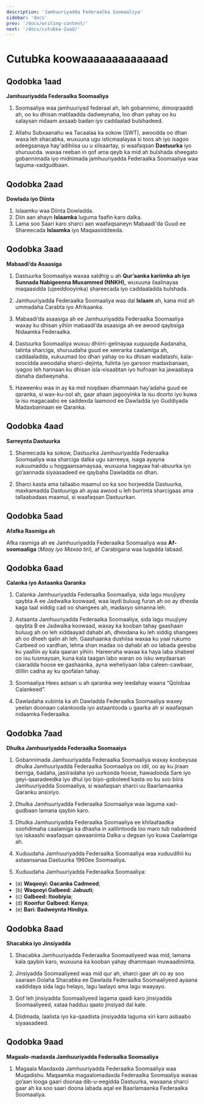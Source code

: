 ```yaml
---
description: 'Jamhuuriyadda Federaalka Soomaaliya'
sidebar: 'docs'
prev: '/docs/writing-content/'
next: '/docs/cutubka-2aad/'
---
```


# Cutubka koowaaaaaaaaaaaaad

## Qodobka 1aad

**Jamhuuriyadda Federaalka Soomaaliya**

1.  Soomaaliya waa jamhuuriyad federaal ah, leh gobannimo, dimoqraaddi ah, oo ku dhisan matilaadda dadweynaha, loo dhan yahay oo ku salaysan nidaam axsaab badan iyo caddaalad bulshadeed.

2.  Allahu Subxaanahu wa Tacaalaa ka sokow (SWT), awoodda oo dhan waxa leh shacabka, wuxuuna ugu isticmaalayaa si toos ah iyo isagoo adeegsanaya hay'adihiisa uu u xilsaartay, si waafaqsan **Dastuurka** iyo shuruucda. waxaa reeban in qof ama qeyb ka mid ah bulshada sheegato gobannimada iyo midnimada jamhuuriyadda Federaalka Soomaaliya waa laguma-xadgudbaan.

## Qodobka 2aad

**Dowlada iyo Diinta**

1.  Islaamku waa Diinta Dowladda.
2.  Diin aan ahayn **Islaamka** luguma faafin karo dalka.
3.  Lama soo Saari karo sharci aan waafaqsaneyn Mabaadi'da Guud ee Shareecada **Islaamka** iyo Maqaasiiddeeda.

## Qodobka 3aad

**Mabaadi’da Asaasiga**

1.  Dastuurka Soomaaliya waxaa saldhig u ah **Qur’aanka kariimka ah iyo Sunnada Nabigeenna
    Muxammed (NNKH),** wuxuuna ilaalinayaa maqaasidda (ujeeddooyinka) shareecada iyo caddaaladda
    bulshada.

2.  Jamhuuriyadda Federaalka Soomaaliya waa dal **Islaam** ah, kana mid ah ummadaha Carabta iyo
    Afrikaanka.

3.  Mabaadi’da asaasiga ah ee Jamhuuriyadda Federaalka Soomaaliya waxay ku dhisan yihiin mabaadi’da asaasiga ah ee awood qaybsiga Nidaamka Federaalka.

4.  Dastuurka Soomaaliya wuxuu dhiirri-gelinayaa xuquuqda Aadanaha, talinta sharciga, shuruudaha
    guud ee xeerarka caalamiga ah, caddaaladda, xukuumad loo dhan yahay oo ku dhisan wadatashi,
    kala-soocidda awoodaha sharci-dejinta, fulinta iyo garsoor madaxbanaan, iyagoo leh hannaan ku
    dhisan isla-xisaabtan iyo hufnaan ka jawaabaya danaha dadweynaha.

5.  Haweenku waa in ay ka mid noqdaan dhammaan hay’adaha guud ee qaranka, si wax-ku-ool ah, gaar
    ahaan jagooyinka la isu doorto iyo kuwa la isu magacaabo ee saddexda laamood ee Dawladda iyo
    Guddiyada Madaxbannaan ee Qaranka.

## Qodobka 4aad

**Sarreynta Dastuurka**

1.  Shareecada ka sokow, Dastuurka Jamhuuriyadda Federaalka Soomaaliya waa sharciga dalka
    ugu sarreeya, isaga ayayna xukuumaddu u hoggaansamaysaa, wuxuuna hagayaa hal-abuurka iyo
    go’aannada siyaasadeed ee qaybaha Dawladda oo dhan.

2.  Sharci kasta ama tallaabo maamul oo ka soo horjeedda Dastuurka, maxkamadda Dastuuriga ah ayaa awood u leh burrinta sharcigaas ama tallaabadaas maamul, si waafaqsan Dastuurkan.

## Qodobka 5aad

**Afafka Rasmiga ah**

Afka rasmiga ah ee Jamhuuriyadda Federaalka Soomaaliya waa **Af-soomaaliga** (_Maay iyo Maxaa tiri_), af Carabigana waa luqadda labaad.

## Qodobka 6aad

**Calanka iyo Astaanka Qaranka**

1.  Calanka Jamhuuriyadda Federaalka Soomaaliya, sida lagu muujiyey qaybta A ee Jadwalka koowaad, waa laydi buluug furan ah oo ay dhexda kaga taal xiddig cad oo shangees ah, madaxyo simanna leh.

2.  Astaanta Jamhuuriyadda Federaalka Soomaaliya, sida lagu muujiyey qaybta B ee Jadwalka koowaad, waxay ka kooban tahay gaashaan buluug ah oo leh xiddaayad dahabi ah, dhexdana ku leh xiddig shangees ah oo dheeh qalin ah leh. Gaashaanka dushiisa waxaa ku yaal rukumo Carbeed oo xardhan, lehna shan madax oo dahabi ah oo labada geesba ku yaalliin ay kala qaaran yihiin. Hareeraha waxaa ka haya laba shabeel oo isu tusmaysan, kuna kala taagan labo waran oo isku weydaarsan caaradda hoose ee gashaanka, ayna weheliyaan laba caleen-cawbaar, diillin cadna ay ku qoofalan tahay.

3.  Soomaaliya Hees astaan u ah qaranka wey leedahay waana “Qolobaa Calankeed”.

4.  Dawladaha xubinta ka ah Dawladda Federaalka Soomaaliya waxey yeelan doonaan calankooda iyo astaantooda u gaarka ah si waafaqsan nidaamka Federaalka.

## Qodobka 7aad

**Dhulka Jamhuuriyadda Federaalka Soomaaiya**

1.  Gobannimada Jamhuuriyadda Federaalka Soomaaliya waxay koobeysaa dhulka Jamhuuriyadda
    Federaalka Soomaaliya oo idil, oo ay ku jiraan berriga, badaha, jasiiradaha iyo uurkooda
    hoose, hawadooda Sare iyo geyi-qaaradeedka iyo dhul iyo biyo-goboleed kasta oo ku soo biira
    Jamhuuriyadda Soomaaliya, si waafaqsan sharci uu Baarlamaanka Qaranku ansixiyo.

2.  Dhulka Jamhuuriyadda Federaalka Soomaaliya waa laguma xad-gudbaan lamana qaybin karo.

3.  Dhulka Jamhuuriyadda Federaalka Soomaaliya ee khilaafaadka soohdimaha caalamiga ka dhasha in xalilintooda loo maro tub nabadeed iyo iskaashi waafaqsan qawaaniinta Dalka u degsan iyo kuwa Caalamiga ah.

4.  Xuduudaha Jamhuuriyadda Federaalka Soomaaliya waa xuduudihii ku astaansanaa Dastuurka 1960ee Soomaaliya.

5.  Xuduudaha Jamhuuriyadda Federaalka Soomaaliya:

- (a) **Waqooyi: Gacanka Cadmeed**;
- (b) **Waqooyi Galbeed: Jabuuti**;
- (c) **Galbeed: Itoobiyia**;
- (d) **Koonfur Galbeed: Kenya**;
- (e) **Bari: Badweynta Hindiya**.

## Qodobka 8aad

**Shacabka iyo Jinsiyadda**

1.  Shacabka Jamhuuriyadda Federaalka Soomaaliyeed waa mid, lamana kala qaybin karo, wuxuuna ka kooban yahay dhammaan muwaadiniinta.

2.  Jinsiyadda Soomaaliyeed waa mid qur ah, sharci gaar ah oo ay soo saaraan Golaha Shacabka ee Dawlada Federaalka Soomaaliyeed ayaana xaddidaya sida lagu helayo, lagu laalayo ama lagu waayayo.

3.  Qof leh jinsiyadda Soomaaliyeed lagama qaadi karo jinsiyadda Soomaaliyeed, xataa hadduu qaato jinsiyad dal kale.

4.  Diidmada, laalista iyo ka-qaadista jinsiyadda laguma xiri karo asbaabo siyaasadeed.

## Qodobka 9aad

**Magaalo-madaxda Jamhuuriyadda Federaalka Soomaaliya**

1.  Magaala Maxdaxda Jamhuuriyadda Federaalka Soomaaliya waa Muqadishu. Maqaamka magaalomadaxda
    Federaalka Soomaaliya waxaa go’aan looga gaari doonaa dib-u-eegidda Dastuurka, waxaana
    sharci gaar ah ka soo saari doona labada aqal ee Baarlamaanka Federaalka Soomaaliya.
